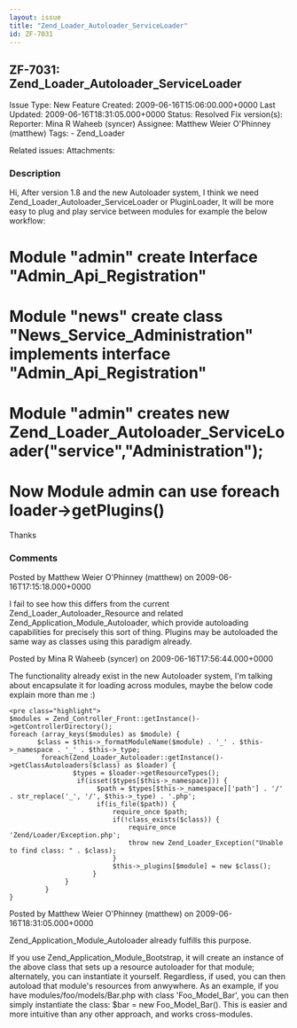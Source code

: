 ```yaml
---
layout: issue
title: "Zend_Loader_Autoloader_ServiceLoader"
id: ZF-7031
---
```


ZF-7031: Zend\_Loader\_Autoloader\_ServiceLoader
------------------------------------------------

 Issue Type: New Feature Created: 2009-06-16T15:06:00.000+0000 Last Updated: 2009-06-16T18:31:05.000+0000 Status: Resolved Fix version(s): 
 Reporter:  Mina R Waheeb (syncer)  Assignee:  Matthew Weier O'Phinney (matthew)  Tags: - Zend\_Loader
 
 Related issues: 
 Attachments: 
### Description

Hi, After version 1.8 and the new Autoloader system, I think we need Zend\_Loader\_Autoloader\_ServiceLoader or PluginLoader, It will be more easy to plug and play service between modules for example the below workflow:

Module "admin" create Interface "Admin\_Api\_Registration"
==========================================================

Module "news" create class "News\_Service\_Administration" implements interface "Admin\_Api\_Registration"
==========================================================================================================

Module "admin" creates new Zend\_Loader\_Autoloader\_ServiceLoader("service","Administration");
===============================================================================================

Now Module admin can use foreach loader->getPlugins()
=====================================================

Thanks

 

 

### Comments

Posted by Matthew Weier O'Phinney (matthew) on 2009-06-16T17:15:18.000+0000

I fail to see how this differs from the current Zend\_Loader\_Autoloader\_Resource and related Zend\_Application\_Module\_Autoloader, which provide autoloading capabilities for precisely this sort of thing. Plugins may be autoloaded the same way as classes using this paradigm already.

 

 

Posted by Mina R Waheeb (syncer) on 2009-06-16T17:56:44.000+0000

The functionality already exist in the new Autoloader system, I'm talking about encapsulate it for loading across modules, maybe the below code explain more than me :)

 
    <pre class="highlight">
    $modules = Zend_Controller_Front::getInstance()->getControllerDirectory();
    foreach (array_keys($modules) as $module) {
           $class = $this->_formatModuleName($module) . '_' . $this->_namespace . '_' . $this->_type;
            foreach(Zend_Loader_Autoloader::getInstance()->getClassAutoloaders($class) as $loader) {
                    $types = $loader->getResourceTypes();
                     if(isset($types[$this->_namespace])) {
                          $path = $types[$this->_namespace]['path'] . '/' . str_replace('_', '/', $this->_type) . '.php';
                          if(is_file($path)) {
                              require_once $path;
                              if(!class_exists($class)) {
                                  require_once 'Zend/Loader/Exception.php';
                                  throw new Zend_Loader_Exception("Unable to find class: " . $class);
                              }
                              $this->_plugins[$module] = new $class();
                         }
                  }
             }
    }


 

 

Posted by Matthew Weier O'Phinney (matthew) on 2009-06-16T18:31:05.000+0000

Zend\_Application\_Module\_Autoloader already fulfills this purpose.

If you use Zend\_Application\_Module\_Bootstrap, it will create an instance of the above class that sets up a resource autoloader for that module; alternately, you can instantiate it yourself. Regardless, if used, you can then autoload that module's resources from anwywhere. As an example, if you have modules/foo/models/Bar.php with class 'Foo\_Model\_Bar', you can then simply instantiate the class: $bar = new Foo\_Model\_Bar(). This is easier and more intuitive than any other approach, and works cross-modules.

 

 